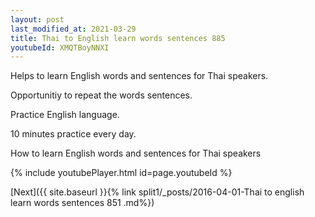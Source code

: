 ```yaml
---
layout: post
last_modified_at: 2021-03-29
title: Thai to English learn words sentences 885 
youtubeId: XMQTBoyNNXI
---
```

 
 
Helps to learn English words and sentences for Thai speakers.

Opportunitiy to repeat the words sentences. 

Practice English language. 
 
10 minutes practice every day. 
 
How to learn English words and sentences for Thai speakers 
 
{% include youtubePlayer.html id=page.youtubeId %}
 
 
[Next]({{ site.baseurl }}{% link  split1/_posts/2016-04-01-Thai to english learn words sentences 851 .md%})
 
